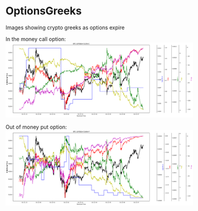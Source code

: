 # OptionsGreeks
Images showing crypto greeks as options expire


In the money call option:  
![In the money call option](https://raw.githubusercontent.com/alexlukekoval/OptionsGreeks/main/in_money_call.png)



Out of money put option:  
![Out of money put](https://raw.githubusercontent.com/alexlukekoval/OptionsGreeks/main/out_of_money_put.png)
